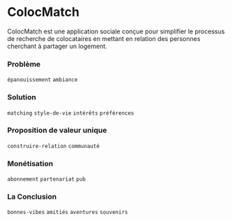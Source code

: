 # ColocMatch

ColocMatch est une application sociale conçue pour simplifier le processus de recherche de colocataires en mettant en relation des personnes cherchant à partager un logement. 

### Problème

`épanouissement` `ambiance`

### Solution
`matching`
`style-de-vie` `intérêts` `préférences`

### Proposition de valeur unique
`construire-relation` `communauté` 

### Monétisation
`abonnement` `partenariat` `pub`

### La Conclusion
`bonnes-vibes` `amitiés` `aventures` `souvenirs`

